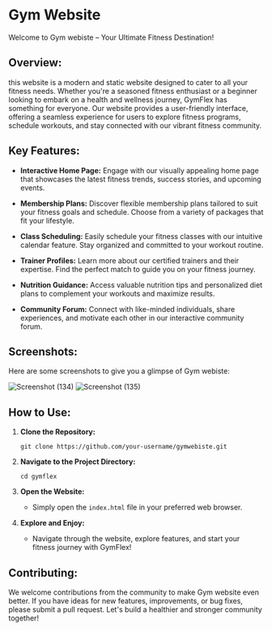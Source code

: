 # Gym Website

Welcome to Gym webiste – Your Ultimate Fitness Destination!

## Overview:

this website is a modern and static website designed to cater to all your fitness needs. Whether you're a seasoned fitness enthusiast or a beginner looking to embark on a health and wellness journey, GymFlex has something for everyone. Our website provides a user-friendly interface, offering a seamless experience for users to explore fitness programs, schedule workouts, and stay connected with our vibrant fitness community.

## Key Features:

- **Interactive Home Page:** Engage with our visually appealing home page that showcases the latest fitness trends, success stories, and upcoming events.
  
- **Membership Plans:** Discover flexible membership plans tailored to suit your fitness goals and schedule. Choose from a variety of packages that fit your lifestyle.
  
- **Class Scheduling:** Easily schedule your fitness classes with our intuitive calendar feature. Stay organized and committed to your workout routine.

- **Trainer Profiles:** Learn more about our certified trainers and their expertise. Find the perfect match to guide you on your fitness journey.

- **Nutrition Guidance:** Access valuable nutrition tips and personalized diet plans to complement your workouts and maximize results.

- **Community Forum:** Connect with like-minded individuals, share experiences, and motivate each other in our interactive community forum.

## Screenshots:

Here are some screenshots to give you a glimpse of Gym webiste:

![Screenshot (134)](https://github.com/pushkarbisht123/GYM-WEBSITE/assets/126327394/4b378eeb-54b9-4507-9374-19bec8a94659)
![Screenshot (135)](https://github.com/pushkarbisht123/GYM-WEBSITE/assets/126327394/4b40343e-3c76-4f5d-98a9-eefe5f656fc1)


## How to Use:

1. **Clone the Repository:**
   ```
   git clone https://github.com/your-username/gymwebiste.git
   ```

2. **Navigate to the Project Directory:**
   ```
   cd gymflex
   ```

3. **Open the Website:**
   - Simply open the `index.html` file in your preferred web browser.

4. **Explore and Enjoy:**
   - Navigate through the website, explore features, and start your fitness journey with GymFlex!

## Contributing:

We welcome contributions from the community to make Gym website even better. If you have ideas for new features, improvements, or bug fixes, please submit a pull request. Let's build a healthier and stronger community together!


